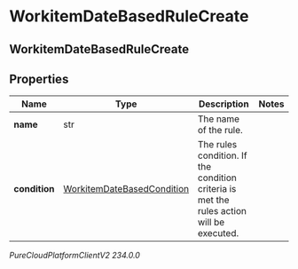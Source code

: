 # WorkitemDateBasedRuleCreate

## WorkitemDateBasedRuleCreate

## Properties

|Name | Type | Description | Notes|
|------------ | ------------- | ------------- | -------------|
| **name** | str | The name of the rule. | |
| **condition** | [WorkitemDateBasedCondition](WorkitemDateBasedCondition) | The rules condition. If the condition criteria is met the rules action will be executed. | |



_PureCloudPlatformClientV2 234.0.0_
